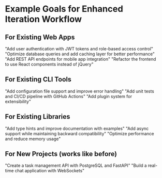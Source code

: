 # Example Goals for Enhanced Iteration Workflow

## For Existing Web Apps
"Add user authentication with JWT tokens and role-based access control"
"Optimize database queries and add caching layer for better performance" 
"Add REST API endpoints for mobile app integration"
"Refactor the frontend to use React components instead of jQuery"

## For Existing CLI Tools  
"Add configuration file support and improve error handling"
"Add unit tests and CI/CD pipeline with GitHub Actions"
"Add plugin system for extensibility"

## For Existing Libraries
"Add type hints and improve documentation with examples"
"Add async support while maintaining backward compatibility"
"Optimize performance and reduce memory usage"

## For New Projects (works like before)
"Create a task management API with PostgreSQL and FastAPI"
"Build a real-time chat application with WebSockets" 